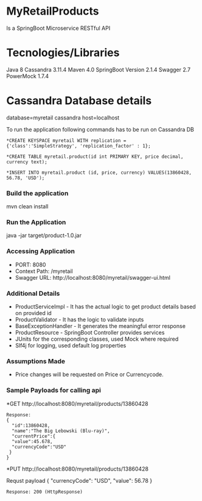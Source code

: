 # MyRetailProducts
Is a SpringBoot Microservice RESTful API

# Tecnologies/Libraries
  Java 8
  Cassandra 3.11.4
  Maven 4.0
  SpringBoot Version 2.1.4
  Swagger 2.7
  PowerMock 1.7.4
 
# Cassandra Database details
  database=myretail
  cassandra host=localhost

  To run the application following commands has to be run on Cassandra DB
  
    *CREATE KEYSPACE myretail WITH replication = {'class':'SimpleStrategy', 'replication_factor' : 1};
    
    *CREATE TABLE myretail.product(id int PRIMARY KEY, price decimal, currency text);
    
    *INSERT INTO myretail.product (id, price, currency) VALUES(13860428, 56.78, 'USD');

### Build the application ###
mvn clean install

### Run the Application ###
java -jar target/product-1.0.jar
 
### Accessing Application
* PORT: 8080
* Context Path: /myretail
* Swagger URL: http://localhost:8080/myretail/swagger-ui.html

### Additional Details ###
* ProductServiceImpl - It has the actual logic to get product details based on provided id
* ProductValidator - It has the logic to validate inputs
* BaseExceptionHandler - It generates the meaningful error response
* ProductResource - SpringBoot Controller provides services
* JUnits for the corresponding classes, used Mock where required
* Slf4j for logging, used default log properties

### Assumptions Made ###
* Price changes will be requested on Price or Currencycode.
### Sample Payloads for calling api ###
  *GET http://localhost:8080/myretail/products/13860428
    
    Response:
    {  
      "id":13860428,
      "name":"The Big Lebowski (Blu-ray)",
      "currentPrice":{  
      "value":45.678,
      "currencyCode":"USD"
     }
    }
   
   *PUT http://localhost:8080/myretail/products/13860428
   
   Requst payload
   {
      "currencyCode": "USD",
      "value": 56.78
    }
    
    Response: 200 (HttpResponse)
